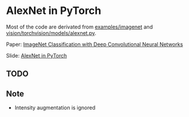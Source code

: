AlexNet in PyTorch
===

Most of the code are derivated from [examples/imagenet](https://github.com/pytorch/examples/tree/master/imagenet) and [vision/torchvision/models/alexnet.py](https://github.com/pytorch/vision/blob/master/torchvision/models/alexnet.py).

Paper: [ImageNet Classification with Deep Convolutional Neural Networks](https://papers.nips.cc/paper/4824-imagenet-classification-with-deep-convolutional-neural-networks.pdf)

Slide: [AlexNet in PyTorch](https://docs.google.com/presentation/d/1EtflA3HRTNEQ5Yj5YKW6KOZ5it4HOHeDkztYbZQf-pw/edit?usp=sharing)

TODO
---

Note
---
- Intensity augmentation is ignored
